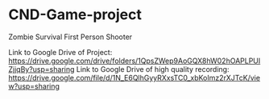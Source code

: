 # CND-Game-project
Zombie Survival First Person Shooter

Link to Google Drive of Project: https://drive.google.com/drive/folders/1QpsZWep9AoGQX8hW02hOAPLPUIZjjqBy?usp=sharing
Link to Google Drive of high quality recording: https://drive.google.com/file/d/1N_E6QlhGyyRXxsTC0_xbKoImz2rXJTcK/view?usp=sharing

